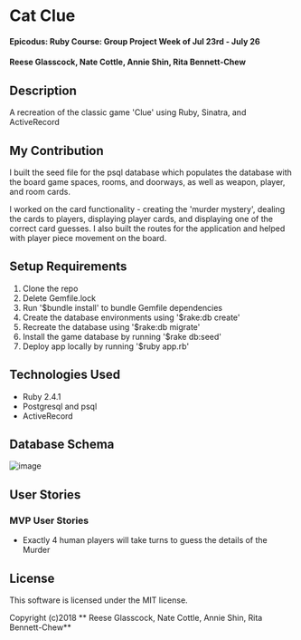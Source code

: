 # Cat Clue

#### Epicodus: Ruby Course: Group Project Week of Jul 23rd - July 26

#### Reese Glasscock, Nate Cottle, Annie Shin, Rita Bennett-Chew

## Description

A recreation of the classic game 'Clue' using Ruby, Sinatra, and ActiveRecord

## My Contribution

I built the seed file for the psql database which populates the database with the board game spaces, rooms, and doorways, as well as weapon, player, and room cards.

I worked on the card functionality - creating the 'murder mystery', dealing the cards to players, displaying player cards, and displaying one of the correct card guesses. I also built the routes for the application and helped with player piece movement on the board.

## Setup Requirements

1. Clone the repo
1. Delete Gemfile.lock
1. Run '$bundle install' to bundle Gemfile dependencies
1. Create the database environments using '$rake:db create'
1. Recreate the database using '$rake:db migrate'
1. Install the game database by running '$rake db:seed'
1. Deploy app locally by running '$ruby app.rb'

## Technologies Used

* Ruby 2.4.1
* Postgresql and psql
* ActiveRecord

## Database Schema
![image](https://user-images.githubusercontent.com/11031915/43095872-170dddaa-8e6c-11e8-946c-105e3b1ad153.png)

## User Stories
### MVP User Stories
* Exactly 4 human players will take turns to guess the details of the Murder

## License

This software is licensed under the MIT license.

Copyright (c)2018 ** Reese Glasscock, Nate Cottle, Annie Shin, Rita Bennett-Chew**
